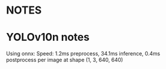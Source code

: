# NOTES

# YOLOv10n notes

Using onnx:
Speed: 1.2ms preprocess, 34.1ms inference, 0.4ms postprocess per image at shape (1, 3, 640, 640)